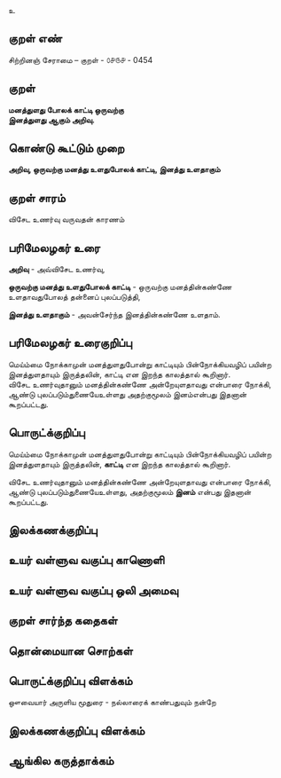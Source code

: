 உ

## குறள் எண் 

சிற்றினஞ் சேராமை – குறள் - ௦௪௫௪ - 0454  

## குறள் 

**மனத்துளது போலக் காட்டி ஒருவற்கு  
இனத்துளது ஆகும் அறிவு.**

## கொண்டு கூட்டும் முறை

**அறிவு, ஒருவற்கு மனத்து உளதுபோலக் காட்டி, இனத்து உளதாகும்**

## குறள் சாரம் 

விசேட உணர்வு வருவதன் காரணம்   

## பரிமேலழகர் உரை

**அறிவு** - அவ்விசேட உணர்வு,  

**ஒருவற்கு மனத்து உளதுபோலக் காட்டி** - ஒருவற்கு மனத்தின்கண்ணே உளதாவதுபோலத் தன்னைப் புலப்படுத்தி,  

**இனத்து உளதாகும்** - அவன்சேர்ந்த இனத்தின்கண்ணே உளதாம். 

## பரிமேலழகர் உரைகுறிப்பு   

மெய்ம்மை நோக்காமுன் மனத்துளதுபோன்று காட்டியும் பின்நோக்கியவழிப் பயின்ற இனத்துளதாயும் இருத்தலின், காட்டி என இறந்த காலத்தால் கூறினார்.  
விசேட உணர்வுதானும் மனத்தின்கண்ணே அன்றேயுளதாவது என்பாரை நோக்கி, ஆண்டு புலப்படும்துணையேஉள்ளது அதற்குமூலம் இனம்என்பது இதனான் கூறப்பட்டது.      

## பொருட்க்குறிப்பு 

மெய்ம்மை நோக்காமுன் மனத்துளதுபோன்று காட்டியும் பின்நோக்கியவழிப் பயின்ற இனத்துளதாயும் இருத்தலின், **காட்டி** என இறந்த காலத்தால் கூறினார்.  

விசேட உணர்வுதானும் மனத்தின்கண்ணே அன்றேயுளதாவது என்பாரை நோக்கி, ஆண்டு புலப்படும்துணையேஉள்ளது, அதற்குமூலம் **இனம்** என்பது இதனான் கூறப்பட்டது.    

## இலக்கணக்குறிப்பு  


## உயர் வள்ளுவ வகுப்பு காணொளி


## உயர் வள்ளுவ வகுப்பு ஒலி அமைவு 

 
## குறள் சார்ந்த கதைகள் 


## தொன்மையான சொற்கள்


## பொருட்க்குறிப்பு விளக்கம்
  
ஔவையார் அருளிய மூதுரை - நல்லாரைக் காண்பதுவும் நன்றே  

## இலக்கணக்குறிப்பு விளக்கம்


## ஆங்கில கருத்தாக்கம் 


